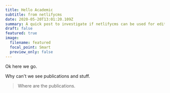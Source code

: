 ```yaml
---
title: Hello Academic
subtitle: from netlifycms
date: 2020-05-20T13:01:20.109Z
summary: A quick post to investigate if netlifycms can be used for editing the gravy.
draft: false
featured: true
image:
  filename: featured
  focal_point: Smart
  preview_only: false
---
```

Ok here we go.

Why can't we see publications and stuff.

> Where are the publications.